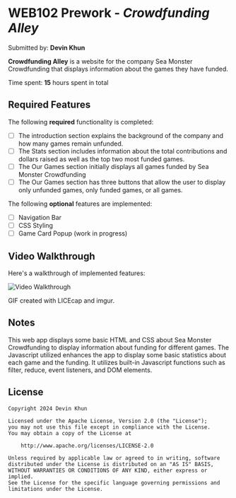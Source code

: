 # WEB102 Prework - *Crowdfunding Alley*

Submitted by: **Devin Khun**

**Crowdfunding Alley** is a website for the company Sea Monster Crowdfunding that displays information about the games they have funded.

Time spent: **15** hours spent in total

## Required Features

The following **required** functionality is completed:

* [ ] The introduction section explains the background of the company and how many games remain unfunded.
* [ ] The Stats section includes information about the total contributions and dollars raised as well as the top two most funded games.
* [ ] The Our Games section initially displays all games funded by Sea Monster Crowdfunding
* [ ] The Our Games section has three buttons that allow the user to display only unfunded games, only funded games, or all games.

The following **optional** features are implemented:

* [ ] Navigation Bar
* [ ] CSS Styling
* [ ] Game Card Popup (work in progress)

## Video Walkthrough

Here's a walkthrough of implemented features:

<img src='https://imgur.com/6o7ROua' title='Video Walkthrough' width='' alt='Video Walkthrough' />

<!-- Replace this with whatever GIF tool you used! -->
GIF created with LICEcap and imgur.
<!-- Recommended tools:
[Kap](https://getkap.co/) for macOS
[ScreenToGif](https://www.screentogif.com/) for Windows
[peek](https://github.com/phw/peek) for Linux. -->

## Notes

This web app displays some basic HTML and CSS about Sea Monster Crowdfunding to display information about funding for different games.
The Javascript utilized enhances the app to display some basic statistics about each game and the funding.
It utilizes built-in Javascript functions such as filter, reduce, event listeners, and DOM elements.

## License

    Copyright 2024 Devin Khun

    Licensed under the Apache License, Version 2.0 (the "License");
    you may not use this file except in compliance with the License.
    You may obtain a copy of the License at

        http://www.apache.org/licenses/LICENSE-2.0

    Unless required by applicable law or agreed to in writing, software
    distributed under the License is distributed on an "AS IS" BASIS,
    WITHOUT WARRANTIES OR CONDITIONS OF ANY KIND, either express or implied.
    See the License for the specific language governing permissions and
    limitations under the License.
